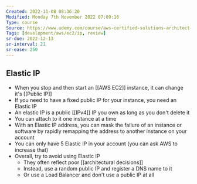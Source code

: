 ```yaml
---
Created: 2022-11-08 08:36:20
Modified: Monday 7th November 2022 07:09:16
Type: course
Source: https://www.udemy.com/course/aws-certified-solutions-architect-associate-saa-c01/?xref=E0Aed11STH4LPUQvCz0GJFABTmM=
Tags: [development/aws/ec2/ip, review]
sr-due: 2022-12-13
sr-interval: 21
sr-ease: 250
---
```


## Elastic IP

- When you stop and then start an [[AWS EC2]] instance, it can change it's [[Public IP]]
- If you need to have a fixed public IP for your instance, you need an Elastic IP
- An elastic IP is a public [[IPv4]] IP you own as long as you don't delete it
- You can attach to it one instance at a time
- With an Elastic IP address, you can mask the failure of an instance or software by rapidly remapping the address to another instance on your account
- You can only have 5 Elastic IP in your account (you can ask AWS to increase that)
- Overall, try to avoid using Elastic IP
	- They often reflect poor [[architectural decisions]]
	- Instead, use a random public IP and register a DNS name to it
	- Or use a Load Balancer and don't use a public IP at all